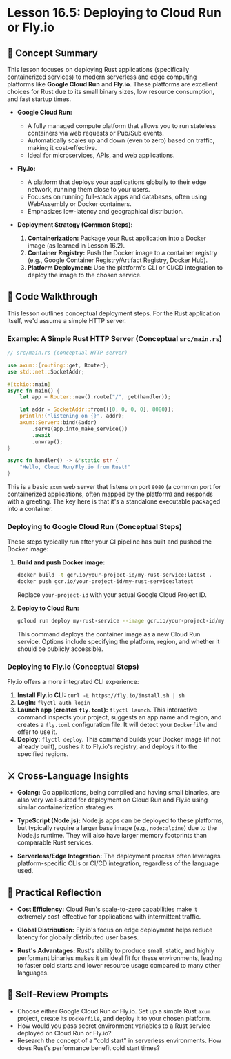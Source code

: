 # Lesson 16.5: Deploying to Cloud Run or Fly.io

## 🧠 Concept Summary

This lesson focuses on deploying Rust applications (specifically containerized services) to modern serverless and edge computing platforms like **Google Cloud Run** and **Fly.io**. These platforms are excellent choices for Rust due to its small binary sizes, low resource consumption, and fast startup times.

- **Google Cloud Run:**
    - A fully managed compute platform that allows you to run stateless containers via web requests or Pub/Sub events.
    - Automatically scales up and down (even to zero) based on traffic, making it cost-effective.
    - Ideal for microservices, APIs, and web applications.

- **Fly.io:**
    - A platform that deploys your applications globally to their edge network, running them close to your users.
    - Focuses on running full-stack apps and databases, often using WebAssembly or Docker containers.
    - Emphasizes low-latency and geographical distribution.

- **Deployment Strategy (Common Steps):**
    1.  **Containerization:** Package your Rust application into a Docker image (as learned in Lesson 16.2).
    2.  **Container Registry:** Push the Docker image to a container registry (e.g., Google Container Registry/Artifact Registry, Docker Hub).
    3.  **Platform Deployment:** Use the platform's CLI or CI/CD integration to deploy the image to the chosen service.

## 🧩 Code Walkthrough

This lesson outlines conceptual deployment steps. For the Rust application itself, we'd assume a simple HTTP server.

### Example: A Simple Rust HTTP Server (Conceptual `src/main.rs`)

```rust
// src/main.rs (conceptual HTTP server)

use axum::{routing::get, Router};
use std::net::SocketAddr;

#[tokio::main]
async fn main() {
    let app = Router::new().route("/", get(handler));

    let addr = SocketAddr::from(([0, 0, 0, 0], 8080));
    println!("listening on {}", addr);
    axum::Server::bind(&addr)
        .serve(app.into_make_service())
        .await
        .unwrap();
}

async fn handler() -> &'static str {
    "Hello, Cloud Run/Fly.io from Rust!"
}
```

This is a basic `axum` web server that listens on port `8080` (a common port for containerized applications, often mapped by the platform) and responds with a greeting. The key here is that it's a standalone executable packaged into a container.

### Deploying to Google Cloud Run (Conceptual Steps)

These steps typically run after your CI pipeline has built and pushed the Docker image:

1.  **Build and push Docker image:**
    ```bash
    docker build -t gcr.io/your-project-id/my-rust-service:latest .
    docker push gcr.io/your-project-id/my-rust-service:latest
    ```
    Replace `your-project-id` with your actual Google Cloud Project ID.

2.  **Deploy to Cloud Run:**
    ```bash
    gcloud run deploy my-rust-service --image gcr.io/your-project-id/my-rust-service:latest --platform managed --region us-central1 --allow-unauthenticated
    ```
    This command deploys the container image as a new Cloud Run service. Options include specifying the platform, region, and whether it should be publicly accessible.

### Deploying to Fly.io (Conceptual Steps)

Fly.io offers a more integrated CLI experience:

1.  **Install Fly.io CLI:** `curl -L https://fly.io/install.sh | sh`
2.  **Login:** `flyctl auth login`
3.  **Launch app (creates `fly.toml`):** `flyctl launch`.
    This interactive command inspects your project, suggests an app name and region, and creates a `fly.toml` configuration file. It will detect your `Dockerfile` and offer to use it.
4.  **Deploy:** `flyctl deploy`.
    This command builds your Docker image (if not already built), pushes it to Fly.io's registry, and deploys it to the specified regions.

## ⚔️ Cross-Language Insights

- **Golang:** Go applications, being compiled and having small binaries, are also very well-suited for deployment on Cloud Run and Fly.io using similar containerization strategies.

- **TypeScript (Node.js):** Node.js apps can be deployed to these platforms, but typically require a larger base image (e.g., `node:alpine`) due to the Node.js runtime. They will also have larger memory footprints than comparable Rust services.

- **Serverless/Edge Integration:** The deployment process often leverages platform-specific CLIs or CI/CD integration, regardless of the language used.

## 🚀 Practical Reflection

- **Cost Efficiency:** Cloud Run's scale-to-zero capabilities make it extremely cost-effective for applications with intermittent traffic.

- **Global Distribution:** Fly.io's focus on edge deployment helps reduce latency for globally distributed user bases.

- **Rust's Advantages:** Rust's ability to produce small, static, and highly performant binaries makes it an ideal fit for these environments, leading to faster cold starts and lower resource usage compared to many other languages.

## 🧩 Self-Review Prompts

- Choose either Google Cloud Run or Fly.io. Set up a simple Rust `axum` project, create its `Dockerfile`, and deploy it to your chosen platform.
- How would you pass secret environment variables to a Rust service deployed on Cloud Run or Fly.io?
- Research the concept of a "cold start" in serverless environments. How does Rust's performance benefit cold start times?
